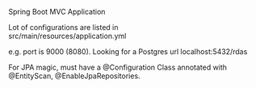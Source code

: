 Spring Boot MVC Application

Lot of configurations are listed in  
src/main/resources/application.yml

e.g. port is 9000 (8080).  Looking for a Postgres url localhost:5432/rdas

For JPA magic, must have a @Configuration Class annotated with @EntityScan, @EnableJpaRepositories.
